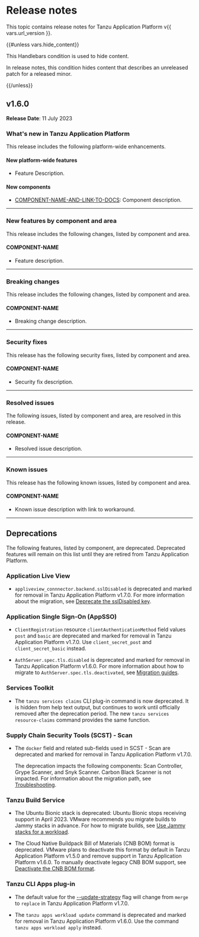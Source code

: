 # Release notes 
 
This topic contains release notes for Tanzu Application Platform v{{ vars.url_version }}. 
 
{{#unless vars.hide_content}} 
 
This Handlebars condition is used to hide content. 
 
In release notes, this condition hides content that describes an unreleased patch for a released minor. 
 
{{/unless}} 
 
 
## <a id='1-6-0'></a> v1.6.0 
 
**Release Date**: 11 July 2023 
 
### <a id='1-6-0-whats-new'></a> What's new in Tanzu Application Platform
 
This release includes the following platform-wide enhancements.
 
#### <a id='1-6-0-new-platform-features'></a> New platform-wide features
 
- Feature Description.
 
#### <a id='1-6-0-new-components'></a> New components
 
- [COMPONENT-NAME-AND-LINK-TO-DOCS](): Component description.
 
---
 
### <a id='1-6-0-new-features'></a> New features by component and area
 
This release includes the following changes, listed by component and area. 
 
#### <a id='1-6-0-COMPONENT-NAME'></a> COMPONENT-NAME
 
- Feature description.
 
---
 
### <a id='1-6-0-breaking-changes'></a> Breaking changes 
 
This release includes the following changes, listed by component and area. 
 
#### <a id='1-6-0-COMPONENT-NAME-bc'></a> COMPONENT-NAME
 
- Breaking change description.
 
---
 
### <a id='1-6-0-security-fixes'></a> Security fixes 
 
This release has the following security fixes, listed by component and area. 
 
#### <a id='1-6-0-COMPONENT-NAME-fixes'></a> COMPONENT-NAME
 
- Security fix description.
 
---
 
### <a id='1-6-0-resolved-issues'></a> Resolved issues 
 
The following issues, listed by component and area, are resolved in this release. 
 
#### <a id='1-6-0-COMPONENT-NAME-ri'></a> COMPONENT-NAME
 
- Resolved issue description.
 
---
 
### <a id='1-6-0-known-issues'></a> Known issues 
 
This release has the following known issues, listed by component and area. 
 
#### <a id='1-6-0-COMPONENT-NAME-ki'></a> COMPONENT-NAME
 
- Known issue description with link to workaround.
 
---

## <a id='1-6-deprecations'></a> Deprecations

The following features, listed by component, are deprecated.
Deprecated features will remain on this list until they are retired from Tanzu Application Platform.

### <a id="1-6-alv-deprecations"></a> Application Live View

- `appliveview_connnector.backend.sslDisabled` is deprecated and marked for removal in
  Tanzu Application Platform v1.7.0.
  For more information about the migration, see [Deprecate the sslDisabled key](app-live-view/install.hbs.md#deprecate-the-ssldisabled-key).

### <a id='1-6-app-sso-deprecations'></a> Application Single Sign-On (AppSSO)

- `ClientRegistration` resource `clientAuthenticationMethod` field values `post` and `basic` are
  deprecated and marked for removal in Tanzu Application Platform v1.7.0.
  Use `client_secret_post` and `client_secret_basic` instead.

- `AuthServer.spec.tls.disabled` is deprecated and marked for removal in Tanzu Application Platform v1.6.0.
  For more information about how to migrate to `AuthServer.spec.tls.deactivated`, see
  [Migration guides](app-sso/upgrades/index.md#migration-guides).

### <a id="1-6-0-stk-deprecations"></a> Services Toolkit

- The `tanzu services claims` CLI plug-in command is now deprecated. It is
  hidden from help text output, but continues to work until officially removed
  after the deprecation period. The new `tanzu services resource-claims` command
  provides the same function.

### <a id="1-6-scst-scan-deprecations"></a> Supply Chain Security Tools (SCST) - Scan

- The `docker` field and related sub-fields used in SCST -
  Scan are deprecated and marked for removal in Tanzu Application Platform
  v1.7.0.

   The deprecation impacts the following components: Scan Controller, Grype Scanner, and Snyk Scanner.
   Carbon Black Scanner is not impacted.
   For information about the migration path, see
   [Troubleshooting](scst-scan/observing.hbs.md#unable-to-pull-scanner-controller-images).

### <a id="1-6-tbs-deprecations"></a> Tanzu Build Service

- The Ubuntu Bionic stack is deprecated: Ubuntu Bionic stops receiving support in April 2023.
  VMware recommends you migrate builds to Jammy stacks in advance.
  For how to migrate builds, see [Use Jammy stacks for a workload](tanzu-build-service/dependencies.md#using-jammy).

- The Cloud Native Buildpack Bill of Materials (CNB BOM) format is deprecated.
  VMware plans to deactivate this format by default in Tanzu Application Platform v1.5.0 and remove
  support in Tanzu Application Platform v1.6.0.
  To manually deactivate legacy CNB BOM support, see [Deactivate the CNB BOM format](tanzu-build-service/install-tbs.md#deactivate-cnb-bom).

### <a id="1-6-apps-plugin-deprecations"></a> Tanzu CLI Apps plug-in

- The default value for the
  [--update-strategy](./cli-plugins/apps/command-reference/workload_create_update_apply.hbs.md#update-strategy)
  flag will change from `merge` to `replace` in Tanzu Application Platform v1.7.0.

- The `tanzu apps workload update` command is deprecated and marked for removal
  in Tanzu Application Platform v1.6.0. Use the command `tanzu apps workload apply` instead.

